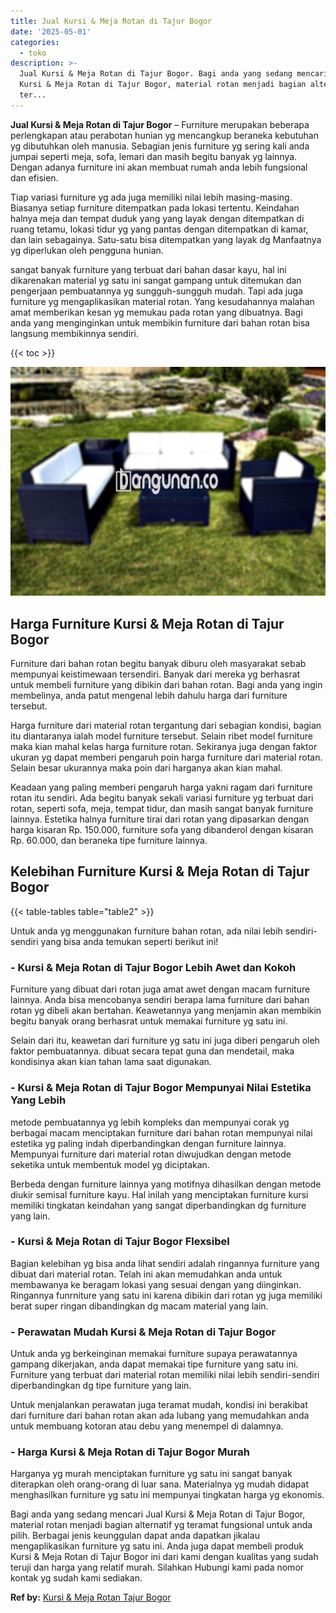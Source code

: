 ```yaml
---
title: Jual Kursi & Meja Rotan di Tajur Bogor
date: '2025-05-01'
categories:
  - toko
description: >-
  Jual Kursi & Meja Rotan di Tajur Bogor. Bagi anda yang sedang mencari Jual
  Kursi & Meja Rotan di Tajur Bogor, material rotan menjadi bagian alternatif yg
  ter...
---
```


**Jual Kursi & Meja Rotan di Tajur Bogor** – Furniture merupakan beberapa perlengkapan atau perabotan hunian yg mencangkup beraneka kebutuhan yg dibutuhkan oleh manusia. Sebagian jenis furniture yg sering kali anda jumpai seperti meja, sofa, lemari dan masih begitu banyak yg lainnya. Dengan adanya furniture ini akan membuat rumah anda lebih fungsional dan efisien.

Tiap variasi furniture yg ada juga memiliki nilai lebih masing-masing. Biasanya setiap furniture ditempatkan pada lokasi tertentu. Keindahan halnya meja dan tempat duduk yang yang layak dengan ditempatkan di ruang tetamu, lokasi tidur yg yang pantas dengan ditempatkan di kamar, dan lain sebagainya. Satu-satu bisa ditempatkan yang layak dg Manfaatnya yg diperlukan oleh pengguna hunian.

sangat banyak furniture yang terbuat dari bahan dasar kayu, hal ini dikarenakan material yg satu ini sangat gampang untuk ditemukan dan pengerjaan pembuatannya yg sungguh-sungguh mudah. Tapi ada juga furniture yg mengaplikasikan material rotan. Yang kesudahannya malahan amat memberikan kesan yg memukau pada rotan yang dibuatnya. Bagi anda yang menginginkan untuk membikin furniture dari bahan rotan bisa langsung membikinnya sendiri.

{{< toc >}}

![Jual Kursi & Meja Rotan di Tajur Bogor](/images/kursi-meja-rotan-murah47.png)

## Harga Furniture Kursi & Meja Rotan di Tajur Bogor

Furniture dari bahan rotan begitu banyak diburu oleh masyarakat sebab mempunyai keistimewaan tersendiri. Banyak dari mereka yg berhasrat untuk membeli furniture yang dibikin dari bahan rotan. Bagi anda yang ingin membelinya, anda patut mengenal lebih dahulu harga dari furniture tersebut.

Harga furniture dari material rotan tergantung dari sebagian kondisi, bagian itu diantaranya ialah model furniture tersebut. Selain ribet model furniture maka kian mahal kelas harga furniture rotan. Sekiranya juga dengan faktor ukuran yg dapat memberi pengaruh poin harga furniture dari material rotan. Selain besar ukurannya maka poin dari harganya akan kian mahal.

Keadaan yang paling memberi pengaruh harga yakni ragam dari furniture rotan itu sendiri. Ada begitu banyak sekali variasi furniture yg terbuat dari rotan, seperti sofa, meja, tempat tidur, dan masih sangat banyak furniture lainnya. Estetika halnya furniture tirai dari rotan yang dipasarkan dengan harga kisaran Rp. 150.000, furniture sofa yang dibanderol dengan kisaran Rp. 60.000, dan beraneka tipe furniture lainnya.

## Kelebihan Furniture Kursi & Meja Rotan di Tajur Bogor

{{< table-tables table="table2" >}}

Untuk anda yg menggunakan furniture bahan rotan, ada nilai lebih sendiri-sendiri yang bisa anda temukan seperti berikut ini!

### \- Kursi & Meja Rotan di Tajur Bogor Lebih Awet dan Kokoh

Furniture yang dibuat dari rotan juga amat awet dengan macam furniture lainnya. Anda bisa mencobanya sendiri berapa lama furniture dari bahan rotan yg dibeli akan bertahan. Keawetannya yang menjamin akan membikin begitu banyak orang berhasrat untuk memakai furniture yg satu ini.

Selain dari itu, keawetan dari furniture yg satu ini juga diberi pengaruh oleh faktor pembuatannya. dibuat secara tepat guna dan mendetail, maka kondisinya akan kian tahan lama saat digunakan.

### \- Kursi & Meja Rotan di Tajur Bogor Mempunyai Nilai Estetika Yang Lebih

metode pembuatannya yg lebih kompleks dan mempunyai corak yg berbagai macam menciptakan furniture dari bahan rotan mempunyai nilai estetika yg paling indah diperbandingkan dengan furniture lainnya. Mempunyai furniture dari material rotan diwujudkan dengan metode seketika untuk membentuk model yg diciptakan.

Berbeda dengan furniture lainnya yang motifnya dihasilkan dengan metode diukir semisal furniture kayu. Hal inilah yang menciptakan furniture kursi memiliki tingkatan keindahan yang sangat diperbandingkan dg furniture yang lain.

### \- Kursi & Meja Rotan di Tajur Bogor Flexsibel

Bagian kelebihan yg bisa anda lihat sendiri adalah ringannya furniture yang dibuat dari material rotan. Telah ini akan memudahkan anda untuk membawanya ke beragam lokasi yang sesuai dengan yang diinginkan. Ringannya funrniture yang satu ini karena dibikin dari rotan yg juga memiliki berat super ringan dibandingkan dg macam material yang lain.

### \- Perawatan Mudah Kursi & Meja Rotan di Tajur Bogor

Untuk anda yg berkeinginan memakai furniture supaya perawatannya gampang dikerjakan, anda dapat memakai tipe furniture yang satu ini. Furniture yang terbuat dari material rotan memiliki nilai lebih sendiri-sendiri diperbandingkan dg tipe furniture yang lain.

Untuk menjalankan perawatan juga teramat mudah, kondisi ini berakibat dari furniture dari bahan rotan akan ada lubang yang memudahkan anda untuk membuang kotoran atau debu yang menempel di dalamnya.

### \- Harga Kursi & Meja Rotan di Tajur Bogor Murah

Harganya yg murah menciptakan furniture yg satu ini sangat banyak diterapkan oleh orang-orang di luar sana. Materialnya yg mudah didapat menghasilkan furniture yg satu ini mempunyai tingkatan harga yg ekonomis.

Bagi anda yang sedang mencari Jual Kursi & Meja Rotan di Tajur Bogor, material rotan menjadi bagian alternatif yg teramat fungsional untuk anda pilih. Berbagai jenis keunggulan dapat anda dapatkan jikalau mengaplikasikan furniture yg satu ini. Anda juga dapat membeli produk Kursi & Meja Rotan di Tajur Bogor ini dari kami dengan kualitas yang sudah teruji dan harga yang relatif murah. Silahkan Hubungi kami pada nomor kontak yg sudah kami sediakan.

**Ref by:** [Kursi & Meja Rotan Tajur Bogor](https://id.wikipedia.org/wiki/Kursi)

